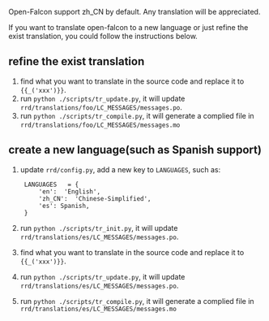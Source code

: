 Open-Falcon support zh_CN by default. Any translation will be appreciated.

If you want to translate open-falcon to a new language or just refine the exist translation, you could follow the instructions below.

## refine the exist translation

1. find what you want to translate in the source code and replace it to `{{_('xxx')}}`.
2. run `python ./scripts/tr_update.py`, it will update `rrd/translations/foo/LC_MESSAGES/messages.po`.
3. run `python ./scripts/tr_compile.py`, it will generate a complied file in `rrd/translations/foo/LC_MESSAGES/messages.mo`


## create a new language(such as Spanish support)
1. update `rrd/config.py`, add a new key to `LANGUAGES`, such as:
    
        LANGUAGES   = {
            'en':  'English',
            'zh_CN':  'Chinese-Simplified',
            'es': Spanish,
        }
    
2. run `python ./scripts/tr_init.py`, it will update `rrd/translations/es/LC_MESSAGES/messages.po`.
3. find what you want to translate in the source code and replace it to `{{_('xxx')}}`.
4. run `python ./scripts/tr_update.py`, it will update `rrd/translations/es/LC_MESSAGES/messages.po`.
5. run `python ./scripts/tr_compile.py`, it will generate a complied file in `rrd/translations/es/LC_MESSAGES/messages.mo`
